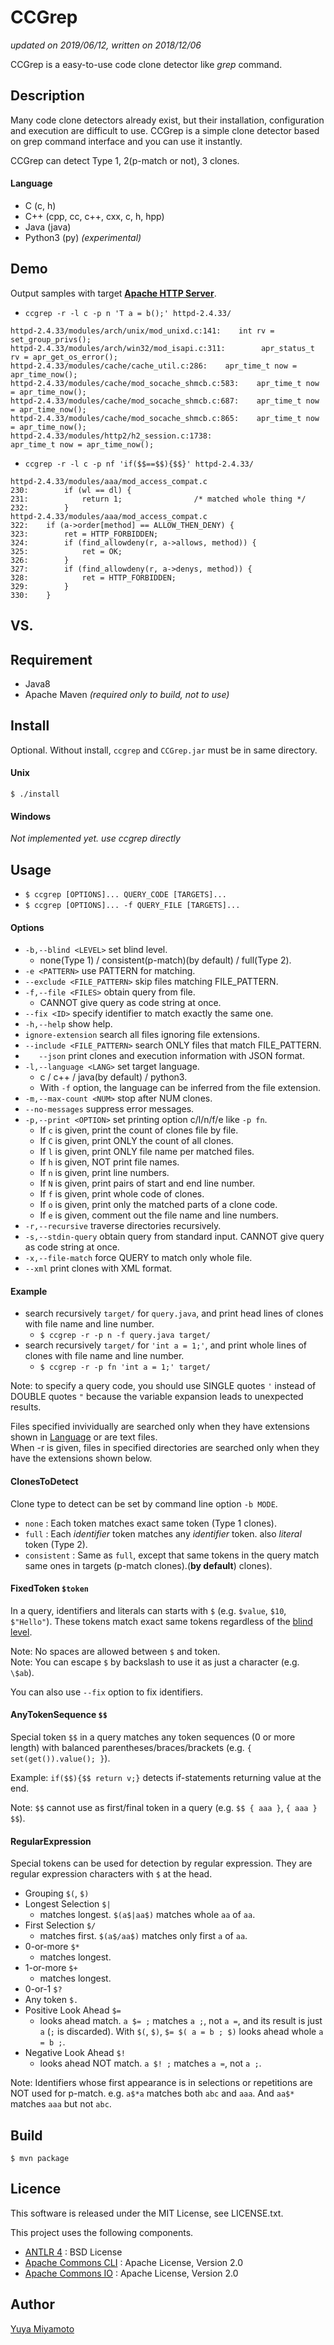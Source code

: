 CCGrep
====
*updated on 2019/06/12, written on 2018/12/06*

CCGrep is a easy-to-use code clone detector like *grep* command.

## Description
Many code clone detectors already exist, but their installation, configuration and execution are difficult to use.
CCGrep is a simple clone detector based on grep command interface and you can use it instantly.

CCGrep can detect Type 1, 2(p-match or not), 3 clones.

#### Language
 - C (c, h)
 - C++ (cpp, cc, c++, cxx, c, h, hpp)
 - Java (java)
 - Python3 (py) *(experimental)*

## Demo
Output samples with target [**Apache HTTP Server**](http://httpd.apache.org/).

 - `ccgrep -r -l c -p n 'T a = b();' httpd-2.4.33/ `

```
httpd-2.4.33/modules/arch/unix/mod_unixd.c:141:    int rv = set_group_privs();
httpd-2.4.33/modules/arch/win32/mod_isapi.c:311:        apr_status_t rv = apr_get_os_error();
httpd-2.4.33/modules/cache/cache_util.c:286:    apr_time_t now = apr_time_now();
httpd-2.4.33/modules/cache/mod_socache_shmcb.c:583:    apr_time_t now = apr_time_now();
httpd-2.4.33/modules/cache/mod_socache_shmcb.c:687:    apr_time_t now = apr_time_now();
httpd-2.4.33/modules/cache/mod_socache_shmcb.c:865:    apr_time_t now = apr_time_now();
httpd-2.4.33/modules/http2/h2_session.c:1738:                apr_time_t now = apr_time_now();
```

 -  `ccgrep -r -l c -p nf 'if($$==$$){$$}' httpd-2.4.33/ `
```
httpd-2.4.33/modules/aaa/mod_access_compat.c
230:        if (wl == dl) {
231:            return 1;                /* matched whole thing */
232:        }
httpd-2.4.33/modules/aaa/mod_access_compat.c
322:    if (a->order[method] == ALLOW_THEN_DENY) {
323:        ret = HTTP_FORBIDDEN;
324:        if (find_allowdeny(r, a->allows, method)) {
325:            ret = OK;
326:        }
327:        if (find_allowdeny(r, a->denys, method)) {
328:            ret = HTTP_FORBIDDEN;
329:        }
330:    }
```

## VS.
## Requirement
 - Java8
 - Apache Maven *(required only to build, not to use)*

## Install
Optional.
Without install, `ccgrep` and `CCGrep.jar` must be in same directory.

#### Unix
`$ ./install`

#### Windows
*Not implemented yet. use ccgrep directly*

## Usage
 - `$ ccgrep [OPTIONS]... QUERY_CODE [TARGETS]...`
 - `$ ccgrep [OPTIONS]... -f QUERY_FILE [TARGETS]...`

#### Options
 - `-b,--blind <LEVEL>`     set blind level.
   - none(Type 1) / consistent(p-match)(by default) / full(Type 2).
 - `-e <PATTERN>`                  use PATTERN for matching.
 - `--exclude <FILE_PATTERN>`   skip files matching FILE_PATTERN.
 - `-f,--file <FILES>`      obtain query from file.
   - CANNOT give query as code string at once.
 - `--fix <ID>`         specify identifier to match exactly the same one.
 - `-h,--help`              show help.
 - `ignore-extension`         search all files ignoring file extensions.
 - `--include <FILE_PATTERN>`   search ONLY files that match FILE_PATTERN.
 - `   --json`              print clones and execution information with JSON format.
 - `-l,--language <LANG>`   set target language.
   - c / c++ / java(by default) / python3.
   - With `-f` option, the language can be inferred from the file extension.
 - `-m,--max-count <NUM>`   stop after NUM clones.
 - `--no-messages`          suppress error messages.
 - `-p,--print <OPTION>`    set printing option c/l/n/f/e like `-p fn`.
   - If `c` is given, print the count of clones file by file.
   - If `C` is given, print ONLY the count of all clones.
   - If `l` is given, print ONLY file name per matched files.
   - If `h` is given, NOT print file names.
   - If `n` is given, print line numbers.
   - If `N` is given, print pairs of start and end line number.
   - If `f` is given, print whole code of clones.
   - If `o` is given, print only the matched parts of a clone code.
   - If `e` is given, comment out the file name and line numbers.
 - `-r,--recursive`         traverse directories recursively.
 - `-s,--stdin-query`       obtain query from standard input. CANNOT give
                        query as code string at once.
 - `-x,--file-match`               force QUERY to match only whole file.
 - `--xml`               print clones with XML format.

#### Example
 - search recursively `target/` for `query.java`, and print head lines of clones with file name and line number.
   - `$ ccgrep -r -p n -f query.java target/`
 - search recursively `target/` for `'int a = 1;'`, and print whole lines of clones with file name and line number.
   - `$ ccgrep -r -p fn 'int a = 1;' target/`

Note: to specify a query code, you should use SINGLE quotes `'` instead of DOUBLE quotes `"` because the variable expansion leads to unexpected results.

Files specified invividually are searched only when they have extensions
shown in [Language](#Language) or are text files.  
When -r is given, files in specified
directories are searched only when they have the extensions shown below.

#### ClonesToDetect
Clone type to detect can be set by command line option `-b MODE`.
 - `none`       : Each token matches exact same token (Type 1 clones).
 - `full`       : Each *identifier* token matches any *identifier* token. also *literal* token (Type 2).
 - `consistent` : Same as `full`, except that same tokens in the query match same ones in targets (p-match clones).(**by default**)
clones).

#### FixedToken `$token`
In a query, identifiers and literals can starts with `$` (e.g. `$value`, `$10`, `$"Hello"`).
These tokens match exact same tokens regardless of the [blind level](#ClonesToDetect).

Note: No spaces are allowed between `$` and token.  
Note: You can escape `$` by backslash to use it as just a character (e.g. `\$ab`).

You can also use `--fix` option to fix identifiers.

#### AnyTokenSequence `$$`
Special token `$$` in a query matches any token sequences (0 or more length) with balanced parentheses/braces/brackets
 (e.g. `{ set(get()).value(); }`).

Example: `if($$){$$ return v;}` detects if-statements returning value at the end.

Note: `$$` cannot use as first/final token in a query (e.g. `$$ { aaa }`, `{ aaa } $$`).

#### RegularExpression
Special tokens can be used for detection by regular expression.
They are regular expression characters with `$` at the head.
 - Grouping `$(`, `$)`
 - Longest Selection `$|`
   - matches longest. `$(a$|aa$)` matches whole `aa` of `aa`.
 - First Selection `$/`
   - matches first. `$(a$/aa$)` matches only first `a` of `aa`.
 - 0-or-more `$*`
   - matches longest.
 - 1-or-more `$+`
   - matches longest.
 - 0-or-1 `$?`
 - Any token `$.`
 - Positive Look Ahead `$=`
   - looks ahead match.
     `a $= ;` matches `a ;`, not `a =`, and its result is just `a` (`;` is discarded).
     With `$(`, `$)`, `$= $( a = b ; $)` looks ahead whole `a = b ;`.
 - Negative Look Ahead `$!`
   - looks ahead NOT match.
     `a $! ;` matches `a =`, not `a ;`.

Note: Identifiers whose first appearance is in selections or repetitions are NOT used for p-match.
e.g. `a$*a` matches both `abc` and `aaa`. And `aa$*` matches `aaa` but not `abc`.


## Build

`$ mvn package`

## Licence
This software is released under the MIT License, see LICENSE.txt.

This project uses the following components.

 - [ANTLR 4](http://www.antlr.org/license.html) : BSD License
 - [Apache Commons CLI](http://www.apache.org/licenses/LICENSE-2.0) : Apache License, Version 2.0
 - [Apache Commons IO](http://www.apache.org/licenses/LICENSE-2.0) : Apache License, Version 2.0

## Author
[Yuya Miyamoto](http://sel.ist.osaka-u.ac.jp/)
